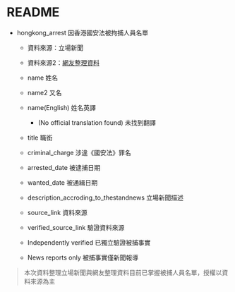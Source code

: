 # README

* hongkong_arrest 因香港國安法被拘捕人員名單
  * 資料來源：立場新聞
  * 資料來源2：[網友整理資料]("https://docs.google.com/spreadsheets/u/1/d/1fdD1kyaeKqzJ7cKyxxPhqMfu0E_zIhIX-PuAB9h7rhs/edit?fbclid=IwAR3hF5FIltXkWTRmZFtCzVLEH-8ntgSA2-81Fz3wvQzAFKmEzvxeiO_3KmE#gid=0")

  * name 姓名
  * name2 又名
  * name(English) 姓名英譯
    * (No official translation found) 未找到翻譯
  * title 職銜
  * criminal_charge 涉違《國安法》罪名
  * arrested_date 被逮捕日期
  * wanted_date 被通緝日期
  * description_accroding_to_thestandnews 立場新聞描述
  * source_link 資料來源
  * verified_source_link 驗證資料來源
  * Independently verified 已獨立驗證被捕事實
  * News reports only 被捕事實僅新聞報導


>本次資料整理立場新聞與網友整理資料目前已掌握被捕人員名單，授權以資料來源為主

